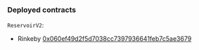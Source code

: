 ### Deployed contracts

`ReservoirV2`:

- Rinkeby [0x060ef49d2f5d7038cc7397936641feb7c5ae3679](https://rinkeby.etherscan.io/address/0x060ef49d2f5d7038cc7397936641feb7c5ae3679)
